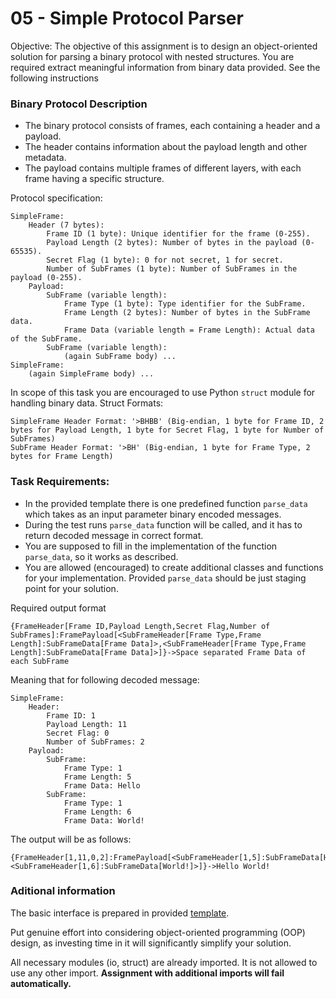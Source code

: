 # 05 - Simple Protocol Parser

Objective: The objective of this assignment is to design an object-oriented solution for parsing a binary protocol with nested structures. You are required extract meaningful information from binary data provided. See the following instructions


### Binary Protocol Description
- The binary protocol consists of frames, each containing a header and a payload.
- The header contains information about the payload length and other metadata.
- The payload contains multiple frames of different layers, with each frame having a specific structure.

Protocol specification:

    SimpleFrame:
        Header (7 bytes):
            Frame ID (1 byte): Unique identifier for the frame (0-255).
            Payload Length (2 bytes): Number of bytes in the payload (0-65535).
            Secret Flag (1 byte): 0 for not secret, 1 for secret.
            Number of SubFrames (1 byte): Number of SubFrames in the payload (0-255).
        Payload:
            SubFrame (variable length):
                Frame Type (1 byte): Type identifier for the SubFrame.
                Frame Length (2 bytes): Number of bytes in the SubFrame data.
                Frame Data (variable length = Frame Length): Actual data of the SubFrame.
            SubFrame (variable length):
                (again SubFrame body) ...
    SimpleFrame: 
        (again SimpleFrame body) ...

In scope of this task you are encouraged to use Python `struct` module for handling binary data. Struct Formats:

    SimpleFrame Header Format: '>BHBB' (Big-endian, 1 byte for Frame ID, 2 bytes for Payload Length, 1 byte for Secret Flag, 1 byte for Number of SubFrames)
    SubFrame Header Format: '>BH' (Big-endian, 1 byte for Frame Type, 2 bytes for Frame Length)

### Task Requirements:
- In the provided template there is one predefined function `parse_data` which takes as an input parameter binary encoded messages. 
- During the test runs `parse_data` function will be called, and it has to return decoded message in correct format. 
- You are supposed to fill in the implementation of the function `parse_data`, so it works as described.
- You are allowed (encouraged) to create additional classes and functions for your implementation. Provided `parse_data` should be just staging point for your solution.

Required output format
    
    {FrameHeader[Frame ID,Payload Length,Secret Flag,Number of SubFrames]:FramePayload[<SubFrameHeader[Frame Type,Frame Length]:SubFrameData[Frame Data]>,<SubFrameHeader[Frame Type,Frame Length]:SubFrameData[Frame Data]>]}->Space separated Frame Data of each SubFrame

Meaning that for following decoded message:
    
    SimpleFrame:
        Header:
            Frame ID: 1
            Payload Length: 11
            Secret Flag: 0
            Number of SubFrames: 2
        Payload:
            SubFrame:
                Frame Type: 1
                Frame Length: 5
                Frame Data: Hello
            SubFrame:
                Frame Type: 1
                Frame Length: 6
                Frame Data: World!

The output will be as follows:

    {FrameHeader[1,11,0,2]:FramePayload[<SubFrameHeader[1,5]:SubFrameData[Hello]>,<SubFrameHeader[1,6]:SubFrameData[World!]>]}->Hello World!

### Aditional information

The basic interface is prepared in provided [template](05_simple_protocol.py).

Put genuine effort into considering object-oriented programming (OOP) design, as investing time in it will significantly simplify your solution.

All necessary modules (io, struct) are already imported. It is not allowed to use any other import. **Assignment with additional imports will fail automatically.**
